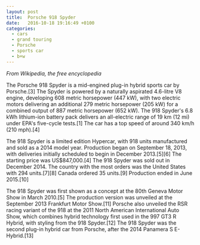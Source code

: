 ```yaml
---
layout: post
title:  Porsche 918 Spyder
date:   2016-10-18 19:16:49 +0100
categories:
  - cars
  - grand touring
  - Porsche
  - sports car
  - b+w
---
```

_From Wikipedia, the free encyclopedia_

The Porsche 918 Spyder is a mid-engined plug-in hybrid sports car by Porsche.[3] The Spyder is powered by a naturally aspirated 4.6-litre V8 engine, developing 608 metric horsepower (447 kW), with two electric motors delivering an additional 279 metric horsepower (205 kW) for a combined output of 887 metric horsepower (652 kW). The 918 Spyder's 6.8 kWh lithium-ion battery pack delivers an all-electric range of 19 km (12 mi) under EPA's five-cycle tests.[1] The car has a top speed of around 340 km/h (210 mph).[4]

The 918 Spyder is a limited edition Hypercar, with 918 units manufactured and sold as a 2014 model year. Production began on September 18, 2013, with deliveries initially scheduled to begin in December 2013.[5][6] The starting price was US$847,000.[4] The 918 Spyder was sold out in December 2014. The country with the most orders was the United States with 294 units.[7][8] Canada ordered 35 units.[9] Production ended in June 2015.[10]

The 918 Spyder was first shown as a concept at the 80th Geneva Motor Show in March 2010.[5] The production version was unveiled at the September 2013 Frankfurt Motor Show.[11] Porsche also unveiled the RSR racing variant of the 918 at the 2011 North American International Auto Show, which combines hybrid technology first used in the 997 GT3 R Hybrid, with styling from the 918 Spyder.[12] The 918 Spyder was the second plug-in hybrid car from Porsche, after the 2014 Panamera S E-Hybrid.[13]

